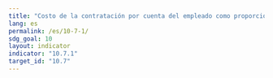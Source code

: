 ```yaml
---
title: "Costo de la contratación por cuenta del empleado como proporción de los ingresos anuales percibidos en el país de destino"
lang: es
permalink: /es/10-7-1/
sdg_goal: 10
layout: indicator
indicator: "10.7.1"
target_id: "10.7"
---
```



